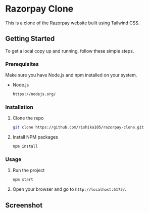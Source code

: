 # Razorpay Clone

This is a clone of the Razorpay website built using Tailwind CSS.

## Getting Started

To get a local copy up and running, follow these simple steps.

### Prerequisites

Make sure you have Node.js and npm installed on your system.

- Node.js
  ```sh
  https://nodejs.org/
  ```

### Installation

1. Clone the repo
   ```sh
   git clone https://github.com/rishika105/razorpay-clone.git
   ```
2. Install NPM packages
   ```sh
   npm install
   ```

### Usage

1. Run the project
   ```sh
   npm start
   ```
2. Open your browser and go to `http://localhost:5173/`.

## Screenshot




